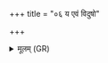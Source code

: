 +++
title = "०६ य एवं विदुषो"

+++
<details><summary>मूलम् (GR)</summary>

य एवं विदुषो ऽसाधु कीर्तयत्य् एतैर् एवैनं तमोभिः प्रोर्णोति ॥
</details>